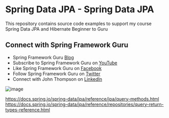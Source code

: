 # Spring Data JPA - Spring Data JPA

This repository contains source code examples to support my course Spring Data JPA and Hibernate Beginner to Guru

## Connect with Spring Framework Guru
* Spring Framework Guru [Blog](https://springframework.guru/)
* Subscribe to Spring Framework Guru on [YouTube](https://www.youtube.com/channel/UCrXb8NaMPQCQkT8yMP_hSkw)
* Like Spring Framework Guru on [Facebook](https://www.facebook.com/springframeworkguru/)
* Follow Spring Framework Guru on [Twitter](https://twitter.com/spring_guru)
* Connect with John Thompson on [LinkedIn](http://www.linkedin.com/in/springguru)


![image](https://github.com/user-attachments/assets/67f6dc9a-ff9a-4277-bb37-66b03feedd7a)

https://docs.spring.io/spring-data/jpa/reference/jpa/query-methods.html
https://docs.spring.io/spring-data/jpa/reference/repositories/query-return-types-reference.html

